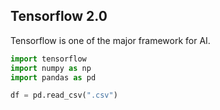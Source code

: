 ## Tensorflow 2.0

Tensorflow is one of the major framework for AI.

```python
import tensorflow
import numpy as np
import pandas as pd

df = pd.read_csv(".csv")
```
